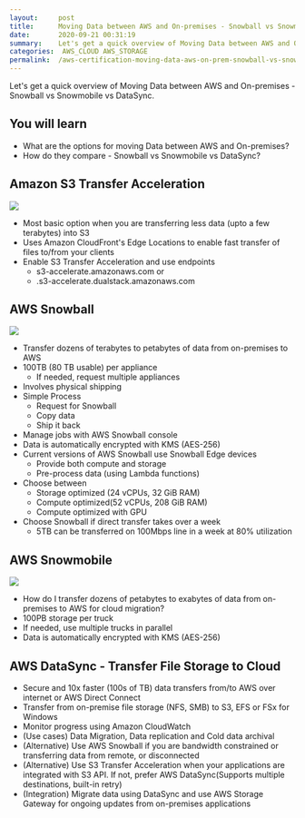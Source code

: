 ```yaml
---
layout:     post
title:      Moving Data between AWS and On-premises - Snowball vs Snowmobile vs DataSync - AWS Certification Cheat Sheet
date:       2020-09-21 00:31:19
summary:    Let's get a quick overview of Moving Data between AWS and On-premises - Snowball vs Snowmobile vs DataSync. 
categories:  AWS_CLOUD AWS_STORAGE
permalink:  /aws-certification-moving-data-aws-on-prem-snowball-vs-snowmobile-vs-datasync
---
```


Let's get a quick overview of Moving Data between AWS and On-premises - Snowball vs Snowmobile vs DataSync. 

## You will learn
- What are the options for moving Data between AWS and On-premises?
- How do they compare - Snowball vs Snowmobile vs DataSync?



## Amazon S3 Transfer Acceleration

![](/images/aws/01-S3/1-S3-EdgeLocation.png)

- Most basic option when you are transferring less data (upto a few terabytes) into S3
- Uses Amazon CloudFront's Edge Locations to enable fast transfer of files to/from your clients
- Enable S3 Transfer Acceleration and use endpoints 
	- s3-accelerate.amazonaws.com or 
	- .s3-accelerate.dualstack.amazonaws.com

## AWS Snowball

![](/images/aws/01-S3/8-snowball.png)

- Transfer dozens of terabytes to petabytes of data from on-premises to AWS
- 100TB (80 TB usable) per appliance
	- If needed, request multiple appliances
- Involves physical shipping
- Simple Process 
	- Request for Snowball
	- Copy data 
	- Ship it back
- Manage jobs with AWS Snowball console
- Data is automatically encrypted with KMS (AES-256)
- Current versions of AWS Snowball use Snowball Edge devices 
	- Provide both compute and storage
	- Pre-process data (using Lambda functions)
- Choose between 
	- Storage optimized (24 vCPUs, 32 GiB RAM)
	- Compute optimized(52 vCPUs, 208 GiB RAM)
	- Compute optimized with GPU
- Choose Snowball if direct transfer takes over a week
	- 5TB can be transferred on 100Mbps line in a week at 80% utilization

## AWS Snowmobile

![](/images/aws/snowmobile.jpeg)

- How do I transfer dozens of petabytes to exabytes of data from on-premises to AWS for cloud migration?
- 100PB storage per truck
- If needed, use multiple trucks in parallel
- Data is automatically encrypted with KMS (AES-256)

## AWS DataSync - Transfer File Storage to Cloud

- Secure and 10x faster (100s of TB) data transfers from/to AWS over internet or AWS Direct Connect
- Transfer from on-premise file storage (NFS, SMB) to S3, EFS or FSx for Windows
- Monitor progress using Amazon CloudWatch
- (Use cases) Data Migration, Data replication and Cold data archival
- (Alternative) Use AWS Snowball if you are bandwidth constrained or transferring data from remote, or disconnected 
- (Alternative) Use S3 Transfer Acceleration when your applications are integrated with S3 API. If not, prefer AWS DataSync(Supports multiple destinations, built-in retry)
- (Integration) Migrate data using DataSync and use AWS Storage Gateway for ongoing updates from on-premises applications
